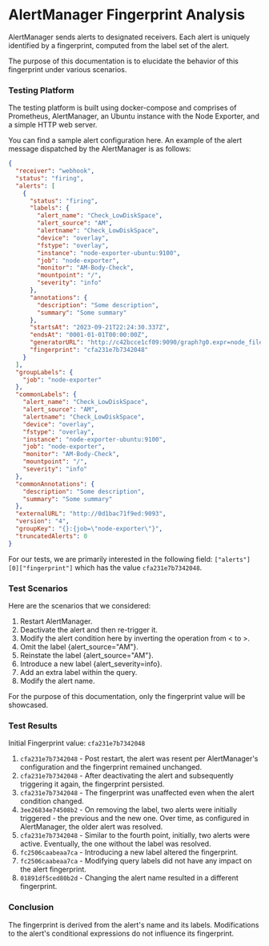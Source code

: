 # AlertManager Fingerprint Analysis
AlertManager sends alerts to designated receivers. Each alert is uniquely identified by a fingerprint, computed from the label set of the alert. 

The purpose of this documentation is to elucidate the behavior of this fingerprint under various scenarios.

### Testing Platform
The testing platform is built using docker-compose and comprises of Prometheus, AlertManager, an Ubuntu instance with the Node Exporter, and a simple HTTP web server.

You can find a sample alert configuration here. An example of the alert message dispatched by the AlertManager is as follows:

```json
{
  "receiver": "webhook",
  "status": "firing",
  "alerts": [
    {
      "status": "firing",
      "labels": {
        "alert_name": "Check_LowDiskSpace",
        "alert_source": "AM",
        "alertname": "Check_LowDiskSpace",
        "device": "overlay",
        "fstype": "overlay",
        "instance": "node-exporter-ubuntu:9100",
        "job": "node-exporter",
        "monitor": "AM-Body-Check",
        "mountpoint": "/",
        "severity": "info"
      },
      "annotations": {
        "description": "Some description",
        "summary": "Some summary"
      },
      "startsAt": "2023-09-21T22:24:30.337Z",
      "endsAt": "0001-01-01T00:00:00Z",
      "generatorURL": "http://c42bcce1cf09:9090/graph?g0.expr=node_filesystem_free_bytes%7Binstance%3D%22node-exporter-ubuntu%3A9100%22%2Cmountpoint%3D%22%2F%22%7D+%2F+1024+%2F+1024+%2F+1024+%3C+49\u0026g0.tab=1",
      "fingerprint": "cfa231e7b7342048"
    }
  ],
  "groupLabels": {
    "job": "node-exporter"
  },
  "commonLabels": {
    "alert_name": "Check_LowDiskSpace",
    "alert_source": "AM",
    "alertname": "Check_LowDiskSpace",
    "device": "overlay",
    "fstype": "overlay",
    "instance": "node-exporter-ubuntu:9100",
    "job": "node-exporter",
    "monitor": "AM-Body-Check",
    "mountpoint": "/",
    "severity": "info"
  },
  "commonAnnotations": {
    "description": "Some description",
    "summary": "Some summary"
  },
  "externalURL": "http://0d1bac71f9ed:9093",
  "version": "4",
  "groupKey": "{}:{job=\"node-exporter\"}",
  "truncatedAlerts": 0
}
```
For our tests, we are primarily interested in the following field: `["alerts"][0]["fingerprint"]` which has the value `cfa231e7b7342048`.

### Test Scenarios
Here are the scenarios that we considered:

1. Restart AlertManager.
2. Deactivate the alert and then re-trigger it.
3. Modify the alert condition here by inverting the operation from < to >.
4. Omit the label {alert_source="AM"}.
5. Reinstate the label {alert_source="AM"}.
6. Introduce a new label {alert_severity=info}.
7. Add an extra label within the query.
8. Modify the alert name.

For the purpose of this documentation, only the fingerprint value will be showcased.

### Test Results
Initial Fingerprint value: `cfa231e7b7342048`

1. `cfa231e7b7342048` - Post restart, the alert was resent per AlertManager's configuration and the fingerprint remained unchanged.
2. `cfa231e7b7342048` - After deactivating the alert and subsequently triggering it again, the fingerprint persisted.
3. `cfa231e7b7342048` - The fingerprint was unaffected even when the alert condition changed.
4. `3ee26834e74508b2` - On removing the label, two alerts were initially triggered - the previous and the new one. Over time, as configured in AlertManager, the older alert was resolved.
5. `cfa231e7b7342048` - Similar to the fourth point, initially, two alerts were active. Eventually, the one without the label was resolved.
6. `fc2506caabeaa7ca` - Introducing a new label altered the fingerprint.
7. `fc2506caabeaa7ca` - Modifying query labels did not have any impact on the alert fingerprint.
8. `01891df5ced80b2d` - Changing the alert name resulted in a different fingerprint.


### Conclusion
The fingerprint is derived from the alert's name and its labels. Modifications to the alert's conditional expressions do not influence its fingerprint.
